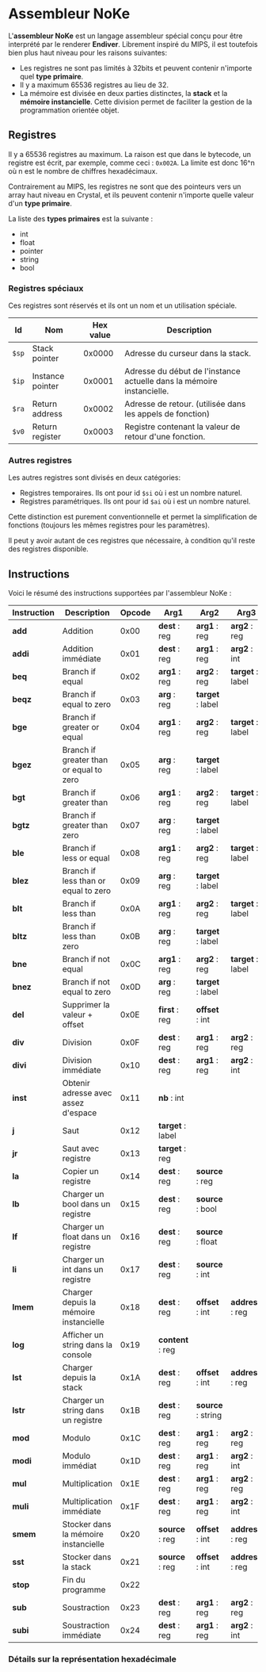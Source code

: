 # Assembleur NoKe

L'**assembleur NoKe** est un langage assembleur spécial conçu pour être interprété par le renderer **Endiver**. Librement inspiré du MIPS, il est toutefois bien plus haut niveau pour les raisons suivantes:

- Les registres ne sont pas limités à 32bits et peuvent contenir n'importe quel **type primaire**.
- Il y a maximum 65536 registres au lieu de 32.
- La mémoire est divisée en deux parties distinctes, la **stack** et la **mémoire instancielle**. Cette division permet de faciliter la gestion de la programmation orientée objet.

## Registres

Il y a 65536 registres au maximum. La raison est que dans le bytecode, un registre est écrit, par exemple, comme ceci : `0x002A`. La limite est donc 16^n où n est le nombre de chiffres hexadécimaux.

Contrairement au MIPS, les registres ne sont que des pointeurs vers un array haut niveau en Crystal, et ils peuvent contenir n'importe quelle valeur d'un **type primaire**.

La liste des **types primaires** est la suivante :
- int
- float
- pointer
- string
- bool

### Registres spéciaux

Ces registres sont réservés et ils ont un nom et un utilisation spéciale.


| **Id** | **Nom**          | **Hex value** | **Description**                                                       |
| ------ | ---------------- | ------------- | --------------------------------------------------------------------- |
| `$sp`  | Stack pointer    | 0x0000        | Adresse du curseur dans la stack.                                     | 
| `$ip`  | Instance pointer | 0x0001        | Adresse du début de l'instance actuelle dans la mémoire instancielle. |
| `$ra`  | Return address   | 0x0002        | Adresse de retour. (utilisée dans les appels de fonction)             |
| `$v0`  | Return register  | 0x0003        | Registre contenant la valeur de retour d'une fonction.                |

### Autres registres

Les autres registres sont divisés en deux catégories:

- Registres temporaires. Ils ont pour id `$si` où i est un nombre naturel.
- Registres paramétriques. Ils ont pour id `$ai` où i est un nombre naturel.

Cette distinction est purement conventionnelle et permet la simplification de fonctions (toujours les mêmes registres pour les paramètres).

Il peut y avoir autant de ces registres que nécessaire, à condition qu'il reste des registres disponible.

## Instructions

Voici le résumé des instructions supportées par l'assembleur NoKe :
  
| **Instruction** | **Description**                         | **Opcode** | **Arg1**           | **Arg2**            | **Arg3**            | 
| --------------- | --------------------------------------- | ---------- | ------------------ | ------------------  | ------------------- |
| **add**         | Addition                                | 0x00       | **dest** : reg     | **arg1** : reg      | **arg2** : reg      |
| **addi**        | Addition immédiate                      | 0x01       | **dest** : reg     | **arg1** : reg      | **arg2** : int      |
| **beq**         | Branch if equal                         | 0x02       | **arg1** : reg     | **arg2** : reg      | **target** : label  |
| **beqz**        | Branch if equal to zero                 | 0x03       | **arg** : reg      | **target** : label  |                     |
| **bge**         | Branch if greater or equal              | 0x04       | **arg1** : reg     | **arg2** : reg      | **target** : label  |
| **bgez**        | Branch if greater than or equal to zero | 0x05       | **arg** : reg      | **target** : label  |                     |
| **bgt**         | Branch if greater than                  | 0x06       | **arg1** : reg     | **arg2** : reg      | **target** : label  |
| **bgtz**        | Branch if greater than zero             | 0x07       | **arg** : reg      | **target** : label  |                     |
| **ble**         | Branch if less or equal                 | 0x08       | **arg1** : reg     | **arg2** : reg      | **target** : label  |
| **blez**        | Branch if less than or equal to zero    | 0x09       | **arg** : reg      | **target** : label  |                     |
| **blt**         | Branch if less than                     | 0x0A       | **arg1** : reg     | **arg2** : reg      | **target** : label  |
| **bltz**        | Branch if less than zero                | 0x0B       | **arg** : reg      | **target** : label  |                     |
| **bne**         | Branch if not equal                     | 0x0C       | **arg1** : reg     | **arg2** : reg      | **target** : label  |
| **bnez**        | Branch if not equal to zero             | 0x0D       | **arg** : reg      | **target** : label  |                     |
| **del**         | Supprimer la valeur + offset            | 0x0E       | **first** : reg    | **offset** : int    |                     |
| **div**         | Division                                | 0x0F       | **dest** : reg     | **arg1** : reg      | **arg2** : reg      |
| **divi**        | Division immédiate                      | 0x10       | **dest** : reg     | **arg1** : reg      | **arg2** : int      |
| **inst**        | Obtenir adresse avec assez d'espace     | 0x11       | **nb** : int       |                     |                     |
| **j**           | Saut                                    | 0x12       | **target** : label |                     |                     |
| **jr**          | Saut avec registre                      | 0x13       | **target** : reg   |                     |                     |
| **la**          | Copier un registre                      | 0x14       | **dest** : reg     | **source** : reg    |                     |
| **lb**          | Charger un bool dans un registre        | 0x15       | **dest** : reg     | **source** : bool   |                     |
| **lf**          | Charger un float dans un registre       | 0x16       | **dest** : reg     | **source** : float  |                     |
| **li**          | Charger un int dans un registre         | 0x17       | **dest** : reg     | **source** : int    |                     |
| **lmem**        | Charger depuis la mémoire instancielle  | 0x18       | **dest** : reg     | **offset** : int    | **address** : reg   |
| **log**         | Afficher un string dans la console      | 0x19       | **content** : reg  |                     |                     |
| **lst**         | Charger depuis la stack                 | 0x1A       | **dest** : reg     | **offset** : int    | **address** : reg   |
| **lstr**        | Charger un string dans un registre      | 0x1B       | **dest** : reg     | **source** : string |                     |
| **mod**         | Modulo                                  | 0x1C       | **dest** : reg     | **arg1** : reg      | **arg2** : reg      |
| **modi**        | Modulo immédiat                         | 0x1D       | **dest** : reg     | **arg1** : reg      | **arg2** : int      |
| **mul**         | Multiplication                          | 0x1E       | **dest** : reg     | **arg1** : reg      | **arg2** : reg      |
| **muli**        | Multiplication immédiate                | 0x1F       | **dest** : reg     | **arg1** : reg      | **arg2** : int      |
| **smem**        | Stocker dans la mémoire instancielle    | 0x20       | **source** : reg   | **offset** : int    | **address** : reg   |
| **sst**         | Stocker dans la stack                   | 0x21       | **source** : reg   | **offset** : int    | **address** : reg   |
| **stop**        | Fin du programme                        | 0x22       |                    |                     |                     |
| **sub**         | Soustraction                            | 0x23       | **dest** : reg     | **arg1** : reg      | **arg2** : reg      |
| **subi**        | Soustraction immédiate                  | 0x24       | **dest** : reg     | **arg1** : reg      | **arg2** : int      |

### Détails sur la représentation hexadécimale

